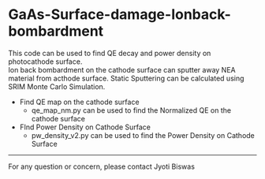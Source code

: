 # GaAs-Surface-damage-Ionback-bombardment
This code can be used to find QE decay and power density on photocathode surface.<br/>
Ion back bombardment on the cathode surface can sputter away NEA material from acthode surface. Static Sputtering can be calculated using SRIM Monte Carlo Simulation. <br/>
* Find QE map on the cathode surface<br/>
  * qe_map_nm.py can be used to find the Normalized QE on the cathode surface<br/>
* FInd Power Density on Cathode Surface<br/>
  * pw_density_v2.py can be used to find the Power Density on Cathode Surface<br/>

 ----------------------------------------------------------------------------------------------------------
 For any question or concern, please contact Jyoti Biswas<br/> 
